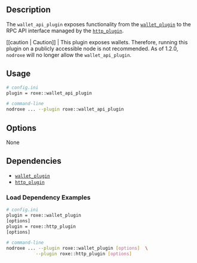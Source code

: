 ## Description

The `wallet_api_plugin` exposes functionality from the [`wallet_plugin`](../wallet_plugin/index.md) to the RPC API interface managed by the [`http_plugin`](../http_plugin/index.md).

[[caution | Caution]]
| This plugin exposes wallets. Therefore, running this plugin on a publicly accessible node is not recommended. As of 1.2.0, `nodroxe` will no longer allow the `wallet_api_plugin`.

## Usage

```sh
# config.ini
plugin = roxe::wallet_api_plugin

# command-line
nodroxe ... --plugin roxe::wallet_api_plugin
```

## Options

None

## Dependencies

* [`wallet_plugin`](../wallet_plugin/index.md)
* [`http_plugin`](../http_plugin/index.md)

### Load Dependency Examples

```sh
# config.ini
plugin = roxe::wallet_plugin
[options]
plugin = roxe::http_plugin
[options]

# command-line
nodroxe ... --plugin roxe::wallet_plugin [options]  \
           --plugin roxe::http_plugin [options]
```

